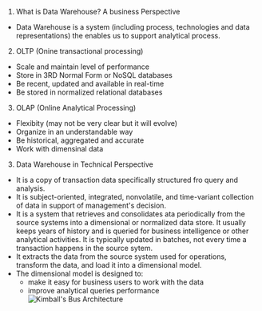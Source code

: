 1. What is Data Warehouse? A business Perspective
- Data Warehouse is a system (including process, technologies and data representations) the enables us to support analytical process.

2. OLTP (Onine transactional processing)
 - Scale and maintain level of performance
 - Store in 3RD Normal Form or NoSQL databases
 - Be recent, updated and available in real-time
 - Be stored in normalized relational databases


3. OLAP (Online Analytical Processing)
- Flexibity (may not be very clear but it will evolve)
- Organize in an understandable way
- Be historical, aggregated and accurate
- Work with dimensinal data

3. Data Warehouse in Technical Perspective
- It is a copy of transaction data specifically structured fro query and analysis. 
- It is subject-oriented, integrated, nonvolatile, and time-variant collection of data in support of management's decision.
- It is a system that retrieves and consolidates ata periodically from the source systems into a dimensional or normalized data store. It usually keeps years of history and is queried for business intelligence or other analytical activities. It is typically updated in batches, not every time a transaction happens in the source sytem.
- It extracts the data from the source system used for operations, transform the data, and load it into a dimensional model.
- The dimensional model is designed to:
    - make it easy for business users to work with the data
    - improve analytical queries performance
    ![Kimball's Bus Architecture](https://video.udacity-data.com/topher/2021/August/6112ddd2_l1-introduction-to-datawarehousing-3/l1-introduction-to-datawarehousing-3.png)

